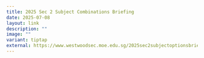 ```yaml
---
title: 2025 Sec 2 Subject Combinations Briefing
date: 2025-07-08
layout: link
description: ""
image: ""
variant: tiptap
external: https://www.westwoodsec.moe.edu.sg/2025sec2subjectoptionsbriefing/
---
```

